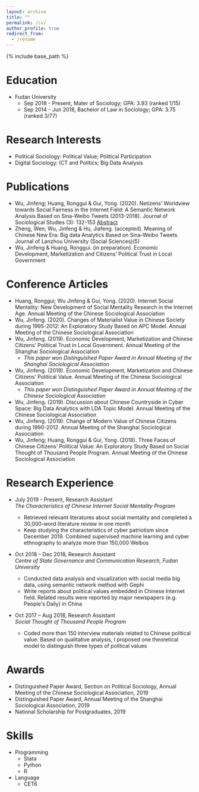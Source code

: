 ```yaml
---
layout: archive
title: ""
permalink: /cv/
author_profile: true
redirect_from:
  - /resume
---
```


{% include base_path %}

Education
======
* Fudan University 
  * Sep 2018 - Present,  Mater of Sociology; GPA: 3.93 (ranked 1/15)
  * Sep 2014 - Jun 2018, Bachelor of Law in Sociology; GPA: 3.75 (ranked 3/77)  
  
Research Interests
======
* Political Sociology: Political Value; Political Participation
* Digital Sociology: ICT and Politics; Big Data Analysis  
  
Publications
======
* Wu, Jinfeng; Huang, Ronggui & Gui, Yong. (2020). Netizens’ Worldview towards Social Fairness in the Internet Field:  A Semantic Network Analysis Based on Sina-Weibo Tweets (2013-2018). Journal of Sociological Studies (3): 132-153 [Abstract](https://www.jikan.com.cn/iedolDetail/2079113)
* Zheng, Wen; Wu, Jinfeng & Hu, Jiafeng. (accepted). Meaning of Chinese New Era: Big data Analytics Based on Sina-Weibo Tweets. Journal of Lanzhou University (Social Sciences)(5)
* Wu, Jinfeng & Huang, Ronggui. (in preparation). Economic Development, Marketization and Citizens’ Political Trust in Local Government  
  
Conference Articles
======
* Huang, Ronggui; Wu Jinfeng & Gui, Yong. (2020). Internet Social Mentality: New Development of Social Mentality Research in the Internet Age. Annual Meeting of the Chinese Sociological Association
* Wu, Jinfeng. (2020). Changes of Materialist Value in Chinese Society during 1995-2012: An Exploratory Study Based on APC Model. Annual Meeting of the Chinese Sociological Association
* Wu, Jinfeng. (2019). Economic Development, Marketization and Chinese Citizens’ Political Trust in Local Government. Annual Meeting of the Shanghai Sociological Association
  * *This paper won Distinguished Paper Award in Annual Meeting of the Shanghai Sociological Association*
* Wu, Jinfeng. (2019). Economic Development, Marketization and Chinese Citizens’ Political Value. Annual Meeting of the Chinese Sociological Association
  * *This paper won Distinguished Paper Award in Annual Meeting of the Chinese Sociological Association*
* Wu, Jinfeng. (2019). Discussion about Chinese Countryside in Cyber Space: Big Data Analytics with LDA Topic Model. Annual Meeting of the Chinese Sociological Association
* Wu, Jinfeng. (2019). Change of Modern Value of Chinese Citizens during 1990-2012. Annual Meeting of the Shanghai Sociological Association
* Wu, Jinfeng; Huang, Ronggui & Gui, Yong. (2018). Three Faces of Chinese Citizens’ Political Value: An Exploratory Study Based on Social Thought of Thousand People Program. Annual Meeting of the Chinese Sociological Association  
  
Research Experience
======
* July 2019 - Present, Research Assistant  
  *The Characteristics of Chinese Internet Social Mentality Program*
  * Retrieved relevant literatures about social mentality and completed a 30,000-word literature review in one month
  * Keep studying the characteristics of cyber patriotism since December 2019. Combined supervised machine learning and cyber ethnography to analyze more than 150,000 Weibos  
  
* Oct 2018 – Dec 2018, Research Assistant  
  *Centre of State Governance and Communication Research, Fudan University*
  * Conducted data analysis and visualization with social media big data, using semantic network method with Gephi
  * Write reports about political values embedded in Chinese Internet field. Related results were reported by major newspapers (e.g. People's Daily) in China  
  
* Oct 2017 – Aug 2018, Research Assistant  
  *Social Thought of Thousand People Program*
  * Coded more than 150 interview materials related to Chinese political value. Based on qualitative analysis, I proposed one theoretical model to distinguish three types of political values  
  
Awards
======
* Distinguished Paper Award, Section on Political Sociology, Annual Meeting of the Chinese Sociological Association, 2019
* Distinguished Paper Award, Annual Meeting of the Shanghai Sociological Association, 2019
* National Scholarship for Postgraduates, 2019  
   
Skills
======
* Programming
  * Stata 
  * Python
  * R 
* Language
  * CET6  
  

